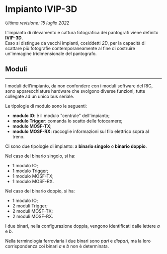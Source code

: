 # Impianto IVIP-3D

_Ultima revisione: 15 luglio 2022_

L'impianto di rilevamento e cattura fotografica dei pantografi viene definito **IVIP-3D**.\
Esso si distingue da vecchi impianti, cosiddetti _2D_, per la capacità di scattare più fotografie contemporaneamente al fine di costruire un'immagine tridimensionale del pantografo.

## Moduli

---

I moduli dell'impianto, da non confondere con i moduli software del RIG, sono apparecchiature hardware che svolgono diverse funzioni, tutte collegate ad un unico bus seriale.

Le tipologie di modulo sono le seguenti:

- **modulo IO**: è il modulo "centrale" dell'impianto;
- **modulo Trigger**: comanda lo scatto delle fotocamere;
- **modulo MOSF-TX**;
- **modulo MOSF-RX**: raccoglie informazioni sul filo elettrico sopra al treno.

Ci sono due tipologie di impianto: a **binario singolo** o **binario doppio**.

Nel caso del binario singolo, si ha:

- 1 modulo IO;
- 1 modulo Trigger;
- 1 modulo MOSF-TX;
- 1 modulo MOSF-RX.

Nel caso del binario doppio, si ha:

- 1 modulo IO;
- 2 moduli Trigger;
- 2 moduli MOSF-TX;
- 2 moduli MOSF-RX.

I due binari, nella configurazione doppia, vengono identificati dalle lettere _a_ e _b_.

Nella terminologia ferroviaria i due binari sono _pari_ e _dispari_, ma la loro corrispondenza coi binari _a_ e _b_ non è determinata.
